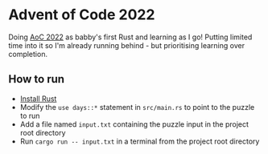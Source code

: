 # Advent of Code 2022

Doing [AoC 2022](https://adventofcode.com/2022/) as babby's first Rust and learning as I go! Putting limited time into it so I'm already running behind - but prioritising learning over completion.

## How to run

- [Install Rust](https://www.rust-lang.org/learn/get-started)
- Modify the `use days::*` statement in `src/main.rs` to point to the puzzle to run
- Add a file named `input.txt` containing the puzzle input in the project root directory
- Run `cargo run -- input.txt` in a terminal from the project root directory
